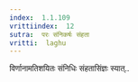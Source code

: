 ```yaml
---
index:  1.1.109
vrittiindex:  12
sutra:  परः संनिकर्षः संहता
vritti:  laghu 
---
```


विर्णानामतिशयितः संनिधिः संहतासिंज्ञः स्यात्..

